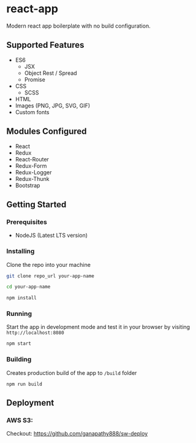 # react-app

Modern react app boilerplate with no build configuration.

## Supported Features

* ES6
  * JSX
  * Object Rest / Spread
  * Promise
* CSS
  * SCSS
* HTML
* Images (PNG, JPG, SVG, GIF)
* Custom fonts

## Modules Configured

* React
* Redux
* React-Router
* Redux-Form
* Redux-Logger
* Redux-Thunk
* Bootstrap

## Getting Started

### Prerequisites

* NodeJS (Latest LTS version)

### Installing

Clone the repo into your machine

```sh
git clone repo_url your-app-name
```

```sh
cd your-app-name
```

```sh
npm install
```

### Running

Start the app in development mode and test it in your browser by visiting `http://localhost:8080`

```sh
npm start
```

### Building

Creates production build of the app to `/build` folder

```
npm run build
```

## Deployment

### AWS S3:

Checkout: https://github.com/ganapathy888/sw-deploy
